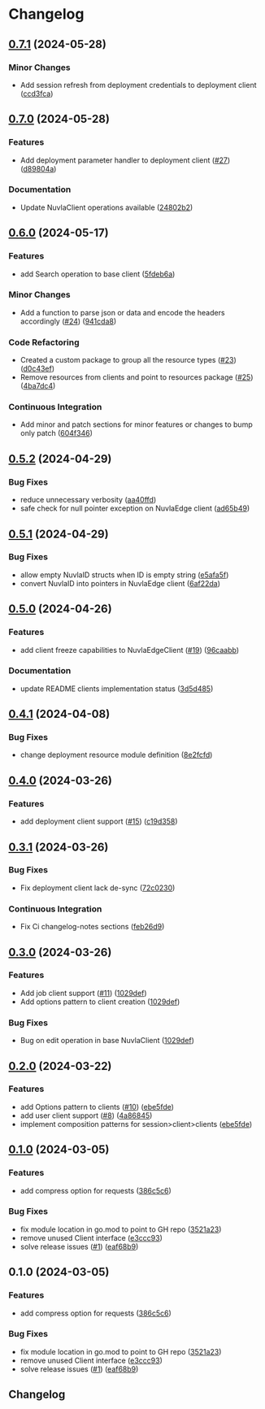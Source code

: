 # Changelog

## [0.7.1](https://github.com/nuvla/api-client-go/compare/v0.7.0...v0.7.1) (2024-05-28)


### Minor Changes

* Add session refresh from deployment credentials to deployment client ([ccd3fca](https://github.com/nuvla/api-client-go/commit/ccd3fca2ff3cb1e8a9215d917e40bd00afb4f222))

## [0.7.0](https://github.com/nuvla/api-client-go/compare/v0.6.0...v0.7.0) (2024-05-28)


### Features

* Add deployment parameter handler to deployment client ([#27](https://github.com/nuvla/api-client-go/issues/27)) ([d89804a](https://github.com/nuvla/api-client-go/commit/d89804a77e3a7615b22de431725c6b8da1f22eb6))


### Documentation

* Update NuvlaClient operations available ([24802b2](https://github.com/nuvla/api-client-go/commit/24802b2b01b391a001255820e6c94bd57ffe4127))

## [0.6.0](https://github.com/nuvla/api-client-go/compare/v0.5.2...v0.6.0) (2024-05-17)


### Features

* add Search operation to base client ([5fdeb6a](https://github.com/nuvla/api-client-go/commit/5fdeb6ab9129bb20ae0ed25b007af3dcada9ddcc))


### Minor Changes

* Add a function to parse json or data and encode the headers accordingly ([#24](https://github.com/nuvla/api-client-go/issues/24)) ([941cda8](https://github.com/nuvla/api-client-go/commit/941cda8caeb24d5af3a08cbf601426174d3e33e5))


### Code Refactoring

* Created a custom package to group all the resource types ([#23](https://github.com/nuvla/api-client-go/issues/23)) ([d0c43ef](https://github.com/nuvla/api-client-go/commit/d0c43efec1c737e01b728d49d7b9749ca042fae9))
* Remove resources from clients and point to resources package ([#25](https://github.com/nuvla/api-client-go/issues/25)) ([4ba7dc4](https://github.com/nuvla/api-client-go/commit/4ba7dc4279f16a79bbcedf2f00607ad753058be2))


### Continuous Integration

* Add minor and patch sections for minor features or changes to bump only patch ([604f346](https://github.com/nuvla/api-client-go/commit/604f346ff7921a0dd440220e07b28d51b8618a6b))

## [0.5.2](https://github.com/nuvla/api-client-go/compare/v0.5.1...v0.5.2) (2024-04-29)


### Bug Fixes

* reduce unnecessary verbosity ([aa40ffd](https://github.com/nuvla/api-client-go/commit/aa40ffd34ea6dbebd7332fb58c77324ade601f0b))
* safe check for null pointer exception on NuvlaEdge client ([ad65b49](https://github.com/nuvla/api-client-go/commit/ad65b49676ef6c68076a438e948001439adc496c))

## [0.5.1](https://github.com/nuvla/api-client-go/compare/v0.5.0...v0.5.1) (2024-04-29)


### Bug Fixes

* allow empty NuvlaID structs when ID is empty string ([e5afa5f](https://github.com/nuvla/api-client-go/commit/e5afa5f88db2bc73ed7dc60e5630ece87e9b5ac3))
* convert NuvlaID into pointers in NuvlaEdge client ([6af22da](https://github.com/nuvla/api-client-go/commit/6af22dab57b8b8ccc20f509165b6d42fb8272672))

## [0.5.0](https://github.com/nuvla/api-client-go/compare/v0.4.1...v0.5.0) (2024-04-26)


### Features

* add client freeze capabilities to NuvlaEdgeClient ([#19](https://github.com/nuvla/api-client-go/issues/19)) ([96caabb](https://github.com/nuvla/api-client-go/commit/96caabb3cbc5da3541eaf87dba4cfcca0efbd068))


### Documentation

* update README clients implementation status ([3d5d485](https://github.com/nuvla/api-client-go/commit/3d5d4858945007d05416fe2a0fc30786195633b2))

## [0.4.1](https://github.com/nuvla/api-client-go/compare/v0.4.0...v0.4.1) (2024-04-08)


### Bug Fixes

* change deployment resource module definition ([8e2fcfd](https://github.com/nuvla/api-client-go/commit/8e2fcfd0ab42423ceef9e312ef030df50a9ba53a))

## [0.4.0](https://github.com/nuvla/api-client-go/compare/v0.3.1...v0.4.0) (2024-03-26)


### Features

* add deployment client support ([#15](https://github.com/nuvla/api-client-go/issues/15)) ([c19d358](https://github.com/nuvla/api-client-go/commit/c19d358e09b4eb4e1e8e55eb37b6211444340ff7))

## [0.3.1](https://github.com/nuvla/api-client-go/compare/v0.3.0...v0.3.1) (2024-03-26)


### Bug Fixes

* Fix deployment client lack de-sync ([72c0230](https://github.com/nuvla/api-client-go/commit/72c02300856d9056fe1aafa25d5ccc25bc31988e))


### Continuous Integration

* Fix Ci changelog-notes sections ([feb26d9](https://github.com/nuvla/api-client-go/commit/feb26d9252abec2ebc78e2a4134aa6dce6918b31))

## [0.3.0](https://github.com/nuvla/api-client-go/compare/v0.2.0...v0.3.0) (2024-03-26)


### Features

* Add job client support ([#11](https://github.com/nuvla/api-client-go/issues/11)) ([1029def](https://github.com/nuvla/api-client-go/commit/1029def4bf17bc290409b961106ce98d40ab67dd))
* Add options pattern to client creation ([1029def](https://github.com/nuvla/api-client-go/commit/1029def4bf17bc290409b961106ce98d40ab67dd))


### Bug Fixes

* Bug on edit operation in base NuvlaClient ([1029def](https://github.com/nuvla/api-client-go/commit/1029def4bf17bc290409b961106ce98d40ab67dd))

## [0.2.0](https://github.com/nuvla/api-client-go/compare/v0.1.0...v0.2.0) (2024-03-22)


### Features

* add Options pattern to clients ([#10](https://github.com/nuvla/api-client-go/issues/10)) ([ebe5fde](https://github.com/nuvla/api-client-go/commit/ebe5fdea1b1c9dd89140760df1212e366e5095db))
* add user client support ([#8](https://github.com/nuvla/api-client-go/issues/8)) ([4a86845](https://github.com/nuvla/api-client-go/commit/4a86845c0947099c7117db98c479b83fe22986c7))
* implement composition patterns for session&gt;client>clients ([ebe5fde](https://github.com/nuvla/api-client-go/commit/ebe5fdea1b1c9dd89140760df1212e366e5095db))

## [0.1.0](https://github.com/nuvla/api-client-go/compare/v0.1.0...v0.1.0) (2024-03-05)


### Features

* add compress option for requests ([386c5c6](https://github.com/nuvla/api-client-go/commit/386c5c629c2877a465fee4ccd17ebde89882fee4))


### Bug Fixes

* fix module location in go.mod to point to GH repo ([3521a23](https://github.com/nuvla/api-client-go/commit/3521a2366f7335b9f722b815572f6c3649e93f2b))
* remove unused Client interface ([e3ccc93](https://github.com/nuvla/api-client-go/commit/e3ccc93f8e74d68e0434c8e4557eb783e084892b))
* solve release issues ([#1](https://github.com/nuvla/api-client-go/issues/1)) ([eaf68b9](https://github.com/nuvla/api-client-go/commit/eaf68b95ebd70d6152e4f2b72a708b694d8c4566))

## 0.1.0 (2024-03-05)


### Features

* add compress option for requests ([386c5c6](https://github.com/nuvla/api-client-go/commit/386c5c629c2877a465fee4ccd17ebde89882fee4))


### Bug Fixes

* fix module location in go.mod to point to GH repo ([3521a23](https://github.com/nuvla/api-client-go/commit/3521a2366f7335b9f722b815572f6c3649e93f2b))
* remove unused Client interface ([e3ccc93](https://github.com/nuvla/api-client-go/commit/e3ccc93f8e74d68e0434c8e4557eb783e084892b))
* solve release issues ([#1](https://github.com/nuvla/api-client-go/issues/1)) ([eaf68b9](https://github.com/nuvla/api-client-go/commit/eaf68b95ebd70d6152e4f2b72a708b694d8c4566))

## Changelog
